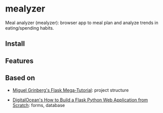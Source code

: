 # mealyzer

Meal analyzer (mealyzer): browser app to meal plan and analyze trends in eating/spending habits.

## Install

## Features

## Based on

- [Miguel Grinberg's Flask Mega-Tutorial](https://blog.miguelgrinberg.com/post/the-flask-mega-tutorial-part-i-hello-world): project structure

- [DigitalOcean's How to Build a Flask Python Web Application from Scratch](https://www.digitalocean.com/community/tutorials/how-to-make-a-web-application-using-flask-in-python-3): forms, database